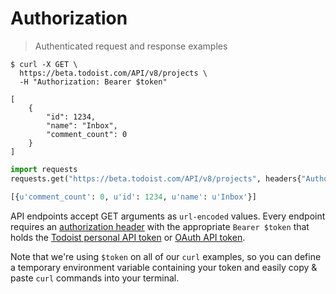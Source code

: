 # Authorization

> Authenticated request and response examples

```shell
$ curl -X GET \
  https://beta.todoist.com/API/v8/projects \
  -H "Authorization: Bearer $token"

[
    {
        "id": 1234,
        "name": "Inbox",
        "comment_count": 0
    }
]
```

```python
import requests
requests.get("https://beta.todoist.com/API/v8/projects", headers{"Authorization': 'Bearer %s" % your_token}).json()

[{u'comment_count': 0, u'id': 1234, u'name': u'Inbox'}]
```

API endpoints accept GET arguments as `url-encoded` values. Every endpoint
requires an [authorization header](https://developer.mozilla.org/en-US/docs/Web/HTTP/Headers/Authorization) with the appropriate `Bearer $token` that holds the
[Todoist personal API token](https://todoist.com/Users/viewPrefs?page=integrations) or
[OAuth API token](https://developer.todoist.com/sync/v7/#oauth).

Note that we're using `$token` on all of our `curl` examples, so you
can define a temporary environment variable containing your token and
easily copy & paste `curl` commands into your terminal.
